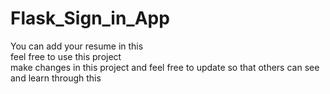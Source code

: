 # Flask_Sign_in_App
You can add your resume in this <br>
feel free to use this project <br>
make changes in this project and feel free to update so that others can see and learn through this
